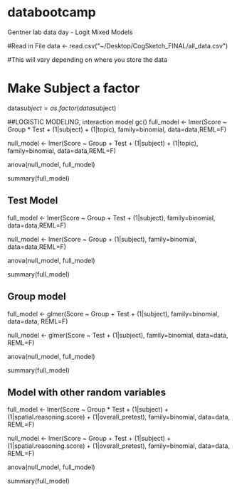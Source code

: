 databootcamp
============

Gentner lab data day - Logit Mixed Models

#Read in File
data <- read.csv("~/Desktop/CogSketch_FINAL/all_data.csv")

#This will vary depending on where you store the data 

# Make Subject a factor
data$subject=as.factor(data$subject)


##LOGISTIC MODELING, interaction model 
gc()
full_model <- lmer(Score ~ Group * Test + (1|subject) + (1|topic), family=binomial, data=data,REML=F)

null_model <- lmer(Score ~ Group + Test + (1|subject) + (1|topic), family=binomial, data=data,REML=F)

anova(null_model, full_model)

summary(full_model)


## Test Model 
full_model <- lmer(Score ~ Group + Test + (1|subject), family=binomial, data=data,REML=F)

null_model <- lmer(Score ~ Group        + (1|subject), family=binomial, data=data,REML=F)

anova(null_model, full_model)

summary(full_model)


## Group model 
full_model <- glmer(Score ~ Group + Test + (1|subject), family=binomial, data=data, REML=F)

null_model <- glmer(Score ~         Test + (1|subject), family=binomial, data=data, REML=F)

anova(null_model, full_model)

summary(full_model)


## Model with other random variables
full_model <- lmer(Score ~ Group * Test + (1|subject) + (1|spatial.reasoning.score) + (1|overall_pretest), family=binomial, data=data, REML=F)

null_model <- lmer(Score ~ Group + Test + (1|subject) + (1|spatial.reasoning.score) + (1|overall_pretest), family=binomial, data=data, REML=F)

anova(null_model, full_model)

summary(full_model)
